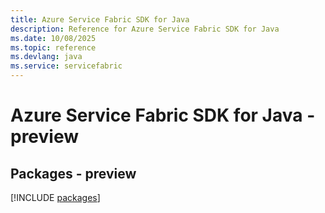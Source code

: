 ```yaml
---
title: Azure Service Fabric SDK for Java
description: Reference for Azure Service Fabric SDK for Java
ms.date: 10/08/2025
ms.topic: reference
ms.devlang: java
ms.service: servicefabric
---
```

# Azure Service Fabric SDK for Java - preview
## Packages - preview
[!INCLUDE [packages](service-fabric-index.md)]